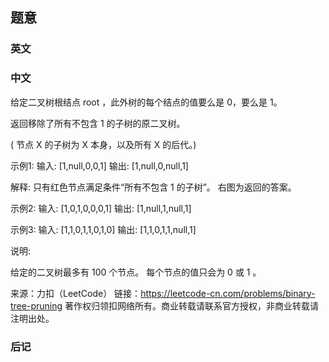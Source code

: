 ## 题意

### 英文

### 中文

给定二叉树根结点 root ，此外树的每个结点的值要么是 0，要么是 1。

返回移除了所有不包含 1 的子树的原二叉树。

( 节点 X 的子树为 X 本身，以及所有 X 的后代。)

示例1:
输入: [1,null,0,0,1]
输出: [1,null,0,null,1]
 
解释: 
只有红色节点满足条件“所有不包含 1 的子树”。
右图为返回的答案。


示例2:
输入: [1,0,1,0,0,0,1]
输出: [1,null,1,null,1]



示例3:
输入: [1,1,0,1,1,0,1,0]
输出: [1,1,0,1,1,null,1]



说明:

给定的二叉树最多有 100 个节点。
每个节点的值只会为 0 或 1 。

来源：力扣（LeetCode）
链接：https://leetcode-cn.com/problems/binary-tree-pruning
著作权归领扣网络所有。商业转载请联系官方授权，非商业转载请注明出处。

### 后记